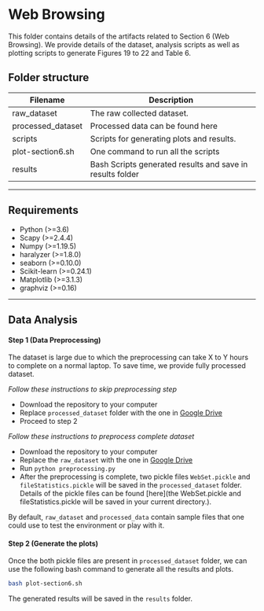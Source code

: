 # Web Browsing 

This folder contains details of the artifacts related to Section 6 (Web Browsing). We provide details of the dataset, analysis scripts as well as plotting scripts to generate Figures 19 to 22 and Table 6.

## Folder structure
|     Filename      |                         Description                          |
| --------------- | ---------------------------------------------------------- |
| raw_dataset    | The raw collected dataset.      |
| processed_dataset | Processed data can be found here         |
| scripts      | Scripts for generating plots and results. |
| plot-section6.sh  | One command to run all the scripts              |
| results  | Bash Scripts generated results and save in results folder            |

---

## Requirements

* Python (>=3.6)
* Scapy (>=2.4.4)
* Numpy (>=1.19.5)
* haralyzer (>=1.8.0)
* seaborn (>=0.10.0)
* Scikit-learn (>=0.24.1)
* Matplotlib (>=3.1.3)
* graphviz (>=0.16)

---

## Data Analysis

#### Step 1 (Data Preprocessing)

The dataset is large due to which the preprocessing can take X to Y hours to complete on a normal laptop. To save time, we provide fully processed dataset. 

*Follow these instructions to skip preprocessing step*
   - Download the repository to your computer
   - Replace `processed_dataset` folder with the one in [Google Drive](https://drive.google.com/drive/u/1/folders/1ADDPvkAGiRTYAIxJJUzuY_UhMTW9Ifm0)
   - Proceed to step 2

*Follow these instructions to preprocess complete dataset*
   - Download the repository to your computer
   - Replace the `raw_dataset` with the one in [Google Drive](https://drive.google.com/drive/u/1/folders/1ADDPvkAGiRTYAIxJJUzuY_UhMTW9Ifm0)
   - Run `python preprocessing.py`
   - After the preprocessing is complete, two pickle files `WebSet.pickle` and `fileStatistics.pickle` will be saved in the `processed_dataset` folder. Details of the pickle files can be found [here](the WebSet.pickle and fileStatistics.pickle will be saved in your current directory.).

By default, `raw_dataset` and `processed_data` contain sample files that one could use to test the environment or play with it. 

#### Step 2 (Generate the plots)

Once the both pickle files are present in `processed_dataset` folder, we can use the following bash command to generate all the results and plots.

```bash
bash plot-section6.sh
```
The generated results will be saved in the `results` folder.
